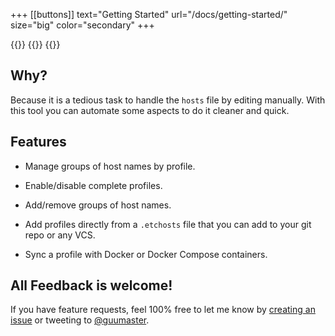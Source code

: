+++
[[buttons]]
text="Getting Started"
url="/docs/getting-started/"
size="big"
color="secondary"
+++

{{<github-button repo="guumaster/hostctl" >}}
{{<github-button repo="guumaster/hostctl" type="fork" >}}
{{<github-button repo="guumaster/hostctl" type="issues" >}}

## Why?

Because it is a tedious task to handle the `hosts` file by editing manually. 
With this tool you can automate some aspects to do it cleaner and quick. 


## Features
  
  * Manage groups of host names by profile.
  
  * Enable/disable complete profiles.
  
  * Add/remove groups of host names.
  
  * Add profiles directly from a `.etchosts` file that you can add to your git repo or any VCS.

  * Sync a profile with Docker or Docker Compose containers.


## All Feedback is welcome!

If you have feature requests, feel 100% free to let me know by [creating an issue](https://github.com/guumaster/hostctl/issues) 
or tweeting to [@guumaster](https://twitter.com/guumaster).
